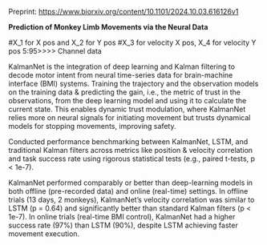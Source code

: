 Preprint: https://www.biorxiv.org/content/10.1101/2024.10.03.616126v1

**Prediction of Monkey Limb Movements via the Neural Data**

#X_1 for X pos and X_2 for Y pos
#X_3 for velocity X pos, X_4 for velocity Y pos
5:95>>>> Channel data

KalmanNet is the integration of deep learning and Kalman filtering to decode motor intent from neural time-series data for brain-machine interface (BMI) systems. Training the trajectory and the observation models on the training data & predicting the gain, i.e., the metric of trust in the observations, from the deep learning model and using it to calculate the current state. This enables dynamic trust modulation, where KalmanNet relies more on neural signals for initiating movement but trusts
dynamical models for stopping movements, improving safety.

Conducted performance benchmarking between KalmanNet, LSTM, and traditional Kalman filters across metrics like position & velocity correlation and task success rate using rigorous statistical tests (e.g., paired t-tests, p < 1e-7).

KalmanNet performed comparably or better than deep-learning models in both offline (pre-recorded data) and online (real-time) settings. In offline trials (13 days, 2 monkeys), KalmanNet’s velocity correlation was similar to LSTM (p = 0.64) and significantly better than standard Kalman filters (p < 1e-7). In online trials (real-time BMI control), KalmanNet had a higher success rate (97%) than LSTM (90%), despite LSTM achieving faster movement execution.



